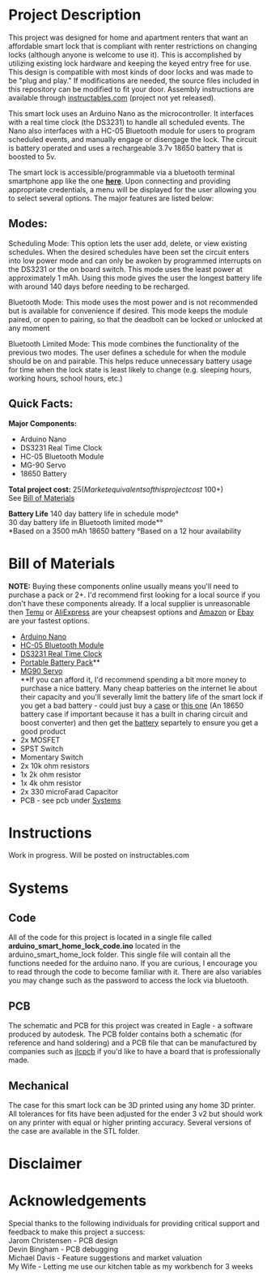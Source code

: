 # Project Description
This project was designed for home and apartment renters that want an affordable smart lock that is compliant with renter restrictions on changing locks (although anyone is welcome to use it). This is accomplished by utilizing existing lock hardware and keeping the keyed entry free for use. This design is compatible with most kinds of door locks and was made to be "plug and play." If modifications are needed, the source files included in this repository can be modified to fit your door. Assembly instructions are available through [instructables.com](https://www.instructables.com/) (project not yet released).

This smart lock uses an Arduino Nano as the microcontroller. It interfaces with a real time clock (the DS3231) to handle all scheduled events. The Nano also interfaces with a HC-05 Bluetooth module for users to program scheduled events, and manually engage or disengage the lock. The circuit is battery operated and uses a rechargeable 3.7v 18650 battery that is boosted to 5v. 

The smart lock is accessible/programmable via a bluetooth terminal smartphone app like the one **[here](https://play.google.com/store/apps/details?id=de.kai_morich.serial_bluetooth_terminal&hl=en_US&gl=US)**. Upon connecting and providing appropriate credentials, a menu will be displayed for the user allowing you to select several options. The major features are listed below:

## Modes:
Scheduling Mode: This option lets the user add, delete, or view existing schedules. When the desired schedules have been set the circuit enters into low power mode and can only be awoken by programmed interrupts on the DS3231 or the on board switch. This mode uses the least power at approximately 1 mAh. Using this mode gives the user the longest battery life with around 140 days before needing to be recharged.  

Bluetooth Mode: This mode uses the most power and is not recommended but is available for convenience if desired. This mode keeps the module paired, or open to pairing, so that the deadbolt can be locked or unlocked at any moment

Bluetooth Limited Mode: This mode combines the functionality of the previous two modes. The user defines a schedule for when the module should be on and pairable. This helps reduce unnecessary battery usage for time when the lock state is least likely to change (e.g. sleeping hours, working hours, school hours, etc.) 


## Quick Facts:
**Major Components:**
- Arduino Nano
- DS3231 Real Time Clock
- HC-05 Bluetooth Module 
- MG-90 Servo
- 18650 Battery
<!-- Total Project Time: ~40 hours -->
**Total project cost:** $25 (Market equivalents of this project cost ~$100+)  
See [Bill of Materials](#bill-of-materials)

**Battery Life**
140 day battery life in schedule mode°  
30 day battery life in Bluetooth limited mode*°  
*Based on a 3500 mAh 18650 battery
°Based on a 12 hour availability



# Bill of Materials
**NOTE:** Buying these components online usually means you'll need to purchase a pack or 2+. I'd recommend first looking for a local source if you don't have these components already. If a local supplier is unreasonable then [Temu](https://www.temu.com/) or [AliExpress](https://www.aliexpress.us/?gatewayAdapt=glo2usa&_randl_shipto=US) are your cheapsest options and [Amazon](https://www.amazon.com/) or [Ebay](https://www.ebay.com/) are your fastest options.
- [Arduino Nano](https://www.temu.com/type-c-usb-nano-3-0-with-bootloader-compatible-nano-3-0-controller-for-arduino-ch340-usb-driver-16mhz-original-ic-atmega328p-g-601099512651761.html?top_gallery_url=https%3A%2F%2Fimg.kwcdn.com%2Fproduct%2FFancyalgo%2FVirtualModelMatting%2F23b05b07fd59ddf50158f962c8f6c5fa.jpg&spec_gallery_id=7303184&refer_page_sn=10009&refer_source=10022&freesia_scene=2&_oak_freesia_scene=2&search_key=arduino%20nano&refer_page_el_sn=200049&_x_sessn_id=trkvj2oqle&refer_page_name=search_result&refer_page_id=10009_1678855981340_bgtll0qkhp)
- [HC-05 Bluetooth Module](https://www.ebay.com/itm/364130886349?hash=item54c7e462cd:g:~b4AAOSwv9JiSd28&amdata=enc%3AAQAHAAAA0NYbodF2PNOmemT6Iv%2Ft161a1K9huuwFcAhhemOSBLoI4UES%2BxQcD%2BK8EUdHrdTKE5XuTzksNRReq%2FEOTlGRsyNsLuh8tSmazfkKLyGRTIudKyNJ1%2BD6eNAd1Hq0%2BA0HW6WoP2qgvQV3s8E7hYSU7uMbeNaAuZ3G0cH3odQxOWtDw%2FNNGNM4fnvepMkZg0UsXSm%2FQthBSyg379MQ8%2FYOxy3wEvy54wdiggH7X8QjBk5F%2FauTNWP3J5OFJHwEcKXyxf0me0UjaEtKn9Ebf8XPjEk%3D%7Ctkp%3ABFBM-tL1udxh)
- [DS3231 Real Time Clock](https://www.amazon.com/DS3231-AT24C32-Module-Memory-Replace/dp/B09LLMYBM1/ref=sr_1_3?crid=1BLEU9LECRJMZ&keywords=DS3231&qid=1678856149&sprefix=ds3231%2Caps%2C210&sr=8-3)
- [Portable Battery Pack](https://www.ebay.com/itm/255619278468?_trkparms=amclksrc%3DITM%26aid%3D1110006%26algo%3DHOMESPLICE.SIM%26ao%3D1%26asc%3D20201210111314%26meid%3D1b708009ddcf41b89690278c51b97c9c%26pid%3D101195%26rk%3D3%26rkt%3D12%26sd%3D333142578258%26itm%3D255619278468%26pmt%3D1%26noa%3D0%26pg%3D2047675%26algv%3DSimplAMLv11WebTrimmedV3MskuWithLambda85KnnRecallV1V4V6ItemNrtInQueryAndCassiniVisualRankerAndBertRecall%26brand%3DUnbranded&_trksid=p2047675.c101195.m1851&amdata=cksum%3A2556192784681b708009ddcf41b89690278c51b97c9c%7Cenc%3AAQAHAAABUBEC%252B8HimpTF6XPanG8lCeF3G6jifrewDlLoKJMPz0RnJH8s%252BUBlIo2cSQSdgSGvSVvCKC6zF4X6tOnQIr392G0gldH8QjhGQ2fmdEokLVFt29UKj%252FEph29NUO0KxqhEb84gZhbKWlWfbravBJF8o5LISgG2dcpA51F2tp%252FAjdDXVPbsVnN4DaGk68mYhZIyZfhGTL6kZyQcEA0gVIBNUF40sRI1vM4krT9djMNQBgYgGtmT09IXDkW3pugX7k9pXznTdOzG3awVKD14ZHS06%252BuF0NdSErPNxEIyY%252F6%252B0FhdfccID7hNfi%252Bo8W3D9sxwQxg3z5HnpjgFuwt73ec%252BuI5udWyjeuvYg%252FisPPivejm0U%252BSObok3xOkZNrQkze1ZFE6lQKMSdZNB8XRJfNykS2PQ7Bk%252FAXMipgmR25zL7I%252FCNeJ90RU6IMPzBVHOa44hOQ%253D%253D%7Campid%3APL_CLK%7Cclp%3A2047675)** 
- [MG90 Servo](https://www.temu.com/mg90s-metal-gear-digital-9g-servo-for-rc-helicopter-plane-boat-car-mg90-9g-g-601099512694957.html?top_gallery_url=https%3A%2F%2Fimg.kwcdn.com%2Fproduct%2FFancyalgo%2FVirtualModelMatting%2F4a2390a98d1a7c1fa8c26db3e75cd98e.jpg&spec_gallery_id=7352047&refer_page_sn=10009&refer_source=10022&freesia_scene=2&_oak_freesia_scene=2&search_key=mg90s&refer_page_el_sn=200049&_x_sessn_id=soctzd02zb&refer_page_name=search_result&refer_page_id=10009_1678856797092_qg7j44zg6v)  
**If you can afford it, I'd recommend spending a bit more money to purchase a nice battery. Many cheap batteries on the internet lie about their capacity and you'll severally limit the battery life of the smart lock if you get a bad battery - could just buy a [case](https://www.aliexpress.us/item/3256802714206963.html?spm=a2g0o.productlist.main.3.b276YyLwYyLwDm&algo_pvid=d92820b4-48ba-4548-8858-86d2e304d7d0&algo_exp_id=d92820b4-48ba-4548-8858-86d2e304d7d0-1&pdp_ext_f=%7B%22sku_id%22%3A%2212000022681529511%22%7D&pdp_npi=3%40dis%21USD%215.69%212.84%21%21%21%21%21%40212249cb16788561791555458d0706%2112000022681529511%21sea%21US%210&curPageLogUid=1C2PYCcguKhi) or [this one](https://www.amazon.com/Diymore-Battery-Shield-Raspberry-Arduino/dp/B0784FPF8J/ref=sr_1_6?keywords=18650+power+bank&qid=1679426706&sr=8-6) (An 18650 battery case if important because it has a built in charing circuit and boost converter) and then get the [battery](https://www.18650batterystore.com/products/samsung-35e-protected) separtely to ensure you get a good product
- 2x MOSFET
- SPST Switch
- Momentary Switch
- 2x 10k ohm resistors
- 1x 2k ohm resistor
- 1x 4k ohm resistor
- 2x 330 microFarad Capacitor
- PCB - see pcb under [Systems](#systems)


# Instructions
Work in progress. Will be posted on instructables.com
<!-- finish... -->

# Systems
## Code
All of the code for this project is located in a single file called 
**arduino_smart_home_lock_code.ino** located in the arduino_smart_home_lock folder. This single file will contain all the functions needed for the arduino nano. If you are curious, I encourage you to read through the code to become familiar with it. There are also variables you may change such as the password to access the lock via bluetooth.
<!-- finish... -->

## PCB
The schematic and PCB for this project was created in Eagle - a software produced by autodesk. The PCB folder contains both a schematic (for reference and hand soldering) and a PCB file that can be manufactured by companies such as [jlcpcb](https://jlcpcb.com/) if you'd like to have a board that is professionally made. 

## Mechanical
The case for this smart lock can be 3D printed using any home 3D printer. All tolerances for fits have been adjusted for the ender 3 v2 but should work on any printer with equal or higher printing accuracy. Several versions of the case are available in the STL folder.
<!-- finish... -->

# Disclaimer
<!-- finish... -->

# Acknowledgements
Special thanks to the following individuals for providing critical support and feedback to make this project a success:  
Jarom Christensen   -   PCB design  
Devin Bingham       -   PCB debugging  
Michael Davis       -   Feature suggestions and market valuation  
My Wife             -   Letting me use our kitchen table as my workbench for 3 weeks  
